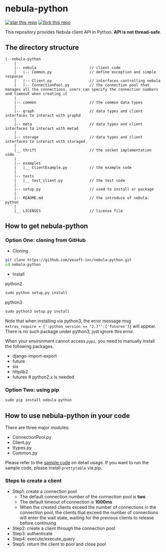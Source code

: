 # nebula-python

[![star this repo](http://githubbadges.com/star.svg?user=vesoft-inc&repo=nebula-python&style=default)](https://github.com/vesoft-inc/nebula-python)
[![fork this repo](http://githubbadges.com/fork.svg?user=vesoft-inc&repo=nebula-python&style=default)](https://github.com/vesoft-inc/nebula-python/fork)

This repository provides Nebula client API in Python. **API is not thread-safe**.

## The directory structure

```text
|--nebula-python
    |
    |-- nebula                        // client code
    |   |-- Common.py                 // define exception and simple response
    |   |-- Client.py                 // interfaces controlling nebula
    |   |-- ConnectionPool.py         // the connection pool that manages all the connections, users can specify the connection numbers and timeout when creating it
    |
    |-- common                        // the common data types
    |
    |-- graph                         // data types and client interfaces to interact with graphd
    |
    |-- meta                          // data types and client interfaces to interact with metad
    |
    |-- storage                       // data types and client interfaces to interact with storaged
    |
    |__ thrift                        // the socket implementation code
    |
    |-- examples
    |   |__ ClientExample.py          // the example code
    |
    |-- tests
    |   |__ test_client.py            // the test code
    |
    |-- setup.py                      // used to install or package
    |
    |-- README.md                     // the introduce of nebula-python
    |
    |__ LICENSES                      // license file
```

## How to get nebula-python

### Option One: cloning from GitHub

- Cloning

```bash
git clone https://github.com/vesoft-inc/nebula-python.git
cd nebula-python
```

- Install

python2

```python
sudo python setup.py install
```

python3

```python
sudo python3 setup.py install
```

Note that when installing via python3, the error message msg `extras_require = {':python_version == "2.7"':['futures']}` will appear. There is no such package under python3, just ignore this error. 

When your environment cannot access `pypi`, you need to manually install the following packages.

- django-import-export
- future
- six
- httplib2
- futures   # python2.x is needed

### Option Two: using pip

```python
sudo pip install nebula-python
```

## How to use nebula-python in your code

There are three major modules:

- ConnectionPool.py
- Client.py
- ttypes.py
- Common.py

Please refer to the [sample code](examples/ClientExample.py) on detail usage.
If you want to run the sample code, please install `prettytable` via pip.

### Steps to create a client
  - Step1: create a connection pool
    - The default connection number of the connection pool is **two**
    - The default timeout of connection is **1000ms**
    - When the created clients exceed the number of connections in the connection pool, the clients that exceed the number of connections will enter the wait state, waiting for the previous clients to release before continuing
  - Step2: create a client through the connection pool
  - Step3: authenticate
  - Step4: execute/execute_query
  - Step5: return the client to pool and close pool

